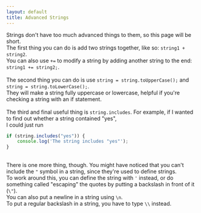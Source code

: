 ```yaml
---
layout: default
title: Advanced Strings
---
```


Strings don't have too much advanced things to them, so this page will be short.\
The first thing you can do is add two strings together, like so: `string1 + string2`.\
You can also use `+=` to modify a string by adding another string to the end: `string1 += string2;`.\
\
The second thing you can do is use `string = string.toUpperCase();` and `string = string.toLowerCase();`.\
They will make a string fully uppercase or lowercase, helpful if you're checking a string with an if statement.\
\
The third and final useful thing is `string.includes`. For example, if I wanted to find out whether a string contained "yes",\
I could just run
```javascript
if (string.includes("yes")) {
    console.log('The string includes "yes"');
}
```
\
There is one more thing, though. You might have noticed that you can't include the `"` symbol in a string, since they're used to define strings.\
To work around this, you can define the string with `'` instead, or do something called "escaping" the quotes by putting a backslash in front of it (`\"`).\
You can also put a newline in a string using `\n`.\
To put a regular backslash in a string, you have to type `\\` instead.